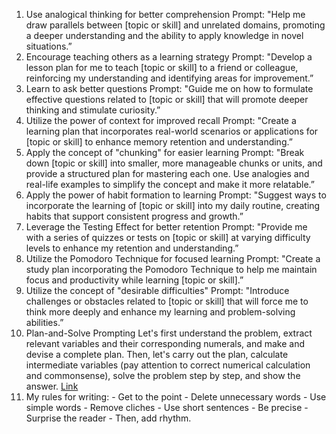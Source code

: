 
1. Use analogical thinking for better comprehension Prompt: "Help me draw parallels between [topic or skill] and unrelated domains, promoting a deeper understanding and the ability to apply knowledge in novel situations.”
2. Encourage teaching others as a learning strategy Prompt: "Develop a lesson plan for me to teach [topic or skill] to a friend or colleague, reinforcing my understanding and identifying areas for improvement.”
3. Learn to ask better questions Prompt: "Guide me on how to formulate effective questions related to [topic or skill] that will promote deeper thinking and stimulate curiosity.”
4. Utilize the power of context for improved recall Prompt: "Create a learning plan that incorporates real-world scenarios or applications for [topic or skill] to enhance memory retention and understanding.”
5. Apply the concept of "chunking" for easier learning Prompt: "Break down [topic or skill] into smaller, more manageable chunks or units, and provide a structured plan for mastering each one. Use analogies and real-life examples to simplify the concept and make it more relatable.”
7. Apply the power of habit formation to learning Prompt: "Suggest ways to incorporate the learning of [topic or skill] into my daily routine, creating habits that support consistent progress and growth.”
8. Leverage the Testing Effect for better retention Prompt: "Provide me with a series of quizzes or tests on [topic or skill] at varying difficulty levels to enhance my retention and understanding.”
9. Utilize the Pomodoro Technique for focused learning Prompt: "Create a study plan incorporating the Pomodoro Technique to help me maintain focus and productivity while learning [topic or skill].”
10. Utilize the concept of "desirable difficulties" Prompt: "Introduce challenges or obstacles related to [topic or skill] that will force me to think more deeply and enhance my learning and problem-solving abilities.”
11. Plan-and-Solve Prompting
    Let's first understand the problem, extract relevant variables and their corresponding numerals, and make and devise a complete plan. Then, let's carry out the plan, calculate intermediate variables (pay attention to correct numerical calculation and commonsense), solve the problem step by step, and show the answer.
    [Link](https://github.com/AGI-Edgerunners/Plan-and-Solve-Prompting)
12. My rules for writing: - Get to the point - Delete unnecessary words - Use simple words - Remove cliches - Use short sentences - Be precise - Surprise the reader - Then, add rhythm.